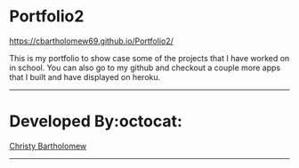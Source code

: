 # Portfolio2

 https://cbartholomew69.github.io/Portfolio2/

 This is my portfolio to show case some of the projects that I have worked on in school. You can also go to my github and checkout a couple more apps that I built and have displayed on heroku. 

___

# Developed By:octocat:
[Christy Bartholomew](https://github.com/cbartholomew69)

___
